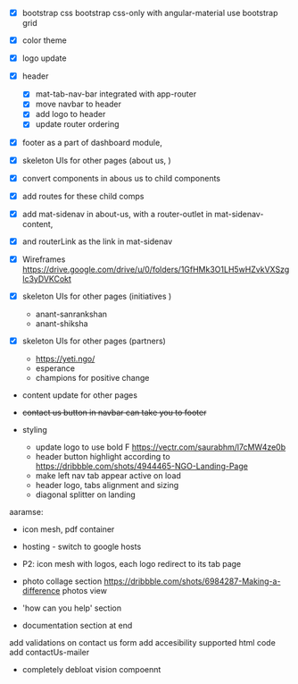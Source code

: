 - [x] bootstrap css
      bootstrap css-only with angular-material
      use bootstrap grid
- [x] color theme
- [x] logo update
- [x] header

  - [x] mat-tab-nav-bar integrated with app-router
  - [x] move navbar to header
  - [x] add logo to header
  - [x] update router ordering

- [x] footer as a part of dashboard module,

- [x] skeleton UIs for other pages (about us, )

- [x] convert components in abous us to child components
- [x] add routes for these child comps
- [x] add mat-sidenav in about-us,
      with a router-outlet in mat-sidenav-content,
- [x] and routerLink as the link in mat-sidenav

- [x] Wireframes
  https://drive.google.com/drive/u/0/folders/1GfHMk3O1LH5wHZvkVXSzglc3yDVKCokt
- [x]  skeleton UIs for other pages (initiatives )
    - anant-sanrankshan
    - anant-shiksha
  
- [x]  skeleton UIs for other pages (partners)
    - https://yeti.ngo/
    - esperance
    - champions for positive change

- content update for other pages

- ~~contact us button in navbar can take you to footer~~
- styling
  - update logo to use bold F https://vectr.com/saurabhm/l7cMW4ze0b
  - header button highlight according to https://dribbble.com/shots/4944465-NGO-Landing-Page
  - make left nav tab appear active on load
  - header logo, tabs alignment and sizing
  - diagonal splitter on landing


aaramse:



- icon mesh, pdf container
- hosting - switch to google hosts

- P2: icon mesh with logos, each logo redirect to its tab page
- photo collage section https://dribbble.com/shots/6984287-Making-a-difference photos view
- 'how can you help' section
- documentation section at end

add validations on contact us form
add accesibility supported html code
add contactUs-mailer

- completely debloat vision compoennt

